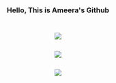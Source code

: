 

<div align ="center">
  <h3 class="bold">Hello, This is Ameera's Github</h3>
</div>
<br>
<div align ="center" style="margin-top: 10px;">
  <a href="https://hits.seeyoufarm.com">
    <img align="center" src= "https://hits.seeyoufarm.com/api/count/incr/badge.svg?url=https%3A%2F%2Fgithub.com%2FAmeeraAlhawiti&count_bg=%232C509E&title_bg=%239A30AA&icon=swift.svg&icon_color=%23E7E7E7&title=hits&edge_flat=false" />
  </a>
</div>
<br>
<div align="center" style="margin-top: 10px;">
  <a href="https://github.com/anuraghazra/convoychat">
    <img align="center" src="https://github-readme-stats.vercel.app/api?username=AmeeraAlhawiti&show_icons=true&theme=tokyonight" />
  </a>
</div> 
<br>
<div align="center" style="margin-top: 10px;">
  <a href="https://github.com/anuraghazra/convoychat">
    <img align="center" src="https://github-readme-stats.vercel.app/api/top-langs/?username=AmeeraAlhawiti&layout=compact&show_icons=true&theme=tokyonight" />
  </a>
</div>

